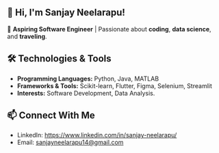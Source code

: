 ## 👋 Hi, I'm Sanjay Neelarapu!

🚀 **Aspiring Software Engineer** | Passionate about **coding**, **data science**, and **traveling**.

## 🛠️ Technologies & Tools
- **Programming Languages:** Python, Java, MATLAB
- **Frameworks & Tools:** Scikit-learn, Flutter, Figma, Selenium, Streamlit
- **Interests:** Software Development, Data Analysis.


## 📫 Connect With Me
- LinkedIn: https://www.linkedin.com/in/sanjay-neelarapu/
- Email: sanjayneelarapu14@gmail.com


<!--
**SanjayNeelarapu/SanjayNeelarapu** is a ✨ _special_ ✨ repository because its `README.md` (this file) appears on your GitHub profile.

Here are some ideas to get you started:

- 🔭 I’m currently working on ...
- 🌱 I’m currently learning ...
- 👯 I’m looking to collaborate on ...
- 🤔 I’m looking for help with ...
- 💬 Ask me about ...
- 📫 How to reach me: ...
- 😄 Pronouns: ...
- ⚡ Fun fact: ...
-->
